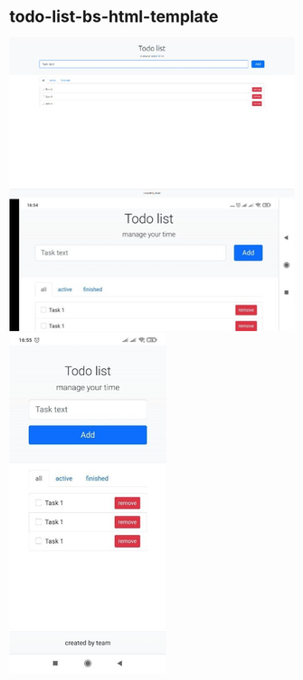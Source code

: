 # todo-list-bs-html-template

[![todo-list desktop](https://github.com/alex-ismailov/todo-list-bs-html-template/blob/main/images/desktop-600x377.jpg)](https://github.com/alex-ismailov/todo-list-bs-html-template)
[![todo-list horiz mob](https://github.com/alex-ismailov/todo-list-bs-html-template/blob/main/images/horiz-600x277.jpg)](https://github.com/alex-ismailov/todo-list-bs-html-template)
[![todo-list vert mob](https://github.com/alex-ismailov/todo-list-bs-html-template/blob/main/images/vert-277x600.jpg)](https://github.com/alex-ismailov/todo-list-bs-html-template)
